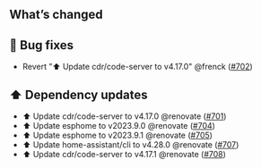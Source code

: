 ## What’s changed

## 🐛 Bug fixes

- Revert "⬆️ Update cdr/code-server to v4.17.0" @frenck ([#702](https://github.com/hassio-addons/addon-vscode/pull/702))

## ⬆️ Dependency updates

- ⬆️ Update cdr/code-server to v4.17.0 @renovate ([#701](https://github.com/hassio-addons/addon-vscode/pull/701))
- ⬆️ Update esphome to v2023.9.0 @renovate ([#704](https://github.com/hassio-addons/addon-vscode/pull/704))
- ⬆️ Update esphome to v2023.9.1 @renovate ([#705](https://github.com/hassio-addons/addon-vscode/pull/705))
- ⬆️ Update home-assistant/cli to v4.28.0 @renovate ([#707](https://github.com/hassio-addons/addon-vscode/pull/707))
- ⬆️ Update cdr/code-server to v4.17.1 @renovate ([#708](https://github.com/hassio-addons/addon-vscode/pull/708))
